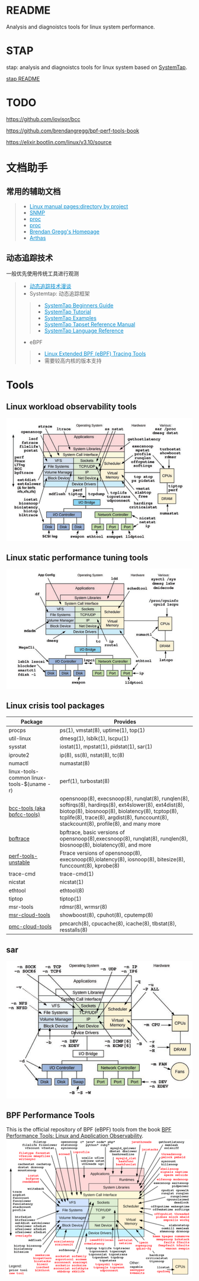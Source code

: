 # README

Analysis and diagnoistcs tools for linux system performance.

# STAP

stap: analysis and diagnoistcs tools for linux system based on [SystemTap](https://sourceware.org/systemtap/).


[stap README](./stap/README.md)


# TODO

https://github.com/iovisor/bcc

https://github.com/brendangregg/bpf-perf-tools-book

https://elixir.bootlin.com/linux/v3.10/source


# 文档助手

## 常用的辅助文档

> - <a target="_blank" style="color: #08c;" href="https://man7.org/linux/man-pages/dir_by_project.html">Linux manual pages:directory by project</a>
> - <a target="_blank" style="color: #08c;" href="https://www.kernel.org/doc/html/v5.0/networking/snmp_counter.html">SNMP</a>
> - <a target="_blank" style="color: #08c;" href="https://www.kernel.org/doc/Documentation/filesystems/proc.txt">proc</a>
> - <a target="_blank" style="color: #08c;" href="https://man7.org/linux/man-pages/man5/proc.5.html">proc</a>
> - <a target="_blank" style="color: #08c;" href="https://www.brendangregg.com/">Brendan Gregg's Homepage</a>
> - <a target="_blank" style="color: #08c;" href="https://arthas.aliyun.com/doc/">Arthas</a>

## 动态追踪技术

一般优先使用传统工具进行观测

> - <a target="_blank" style="color: #08c;" href="https://blog.openresty.com.cn/cn/dynamic-tracing/">动态追踪技术漫谈</a>
> - Systemtap: 动态追踪框架
>> - <a target="_blank" style="color: #08c;" href="https://sourceware.org/systemtap/SystemTap_Beginners_Guide/index.html">SystemTap Beginners Guide</a>
>> - <a target="_blank" style="color: #08c;" href="https://sourceware.org/systemtap/tutorial/">SystemTap Tutorial</a>
>> - <a target="_blank" style="color: #08c;" href="https://sourceware.org/systemtap/examples/index.html">SystemTap Examples</a>
>> - <a target="_blank" style="color: #08c;" href="https://sourceware.org/systemtap/tapsets/">SystemTap Tapset Reference Manual</a>
>> - <a target="_blank" style="color: #08c;" href="https://sourceware.org/systemtap/langref/">SystemTap Language Reference</a>
> - eBPF
>> - <a target="_blank" style="color: #08c;" href="https://www.brendangregg.com/ebpf.html">Linux Extended BPF (eBPF) Tracing Tools</a>
>> - 需要较高内核的版本支持

# Tools

## Linux workload observability tools

![Linux workload observability tools](./imags/linux_workload_observability_tools.png)

## Linux static performance tuning tools

![Linux static performance tuning tools](./imags/linux_static_performance_tuning_tools.png)

## Linux crisis tool packages

| Package    | Provides |
| ---------- | -------- |
| procps     | ps(1), vmstat(8), uptime(1), top(1) |
| util-linux | dmesg(1), lsblk(1), lscpu(1) |
| sysstat    | iostat(1), mpstat(1), pidstat(1), sar(1) |
| iproute2   | ip(8), ss(8), nstat(8), tc(8) |
| numactl    | numastat(8)  |
| linux-tools-common linux-tools-$(uname -r)  |  perf(1), turbostat(8)  |
| [bcc-tools (aka bpfcc-tools)](https://github.com/iovisor/bcc)  | opensnoop(8), execsnoop(8), runqlat(8), runqlen(8), softirqs(8), hardirqs(8), ext4slower(8), ext4dist(8), biotop(8), biosnoop(8), biolatency(8), tcptop(8), tcplife(8), trace(8), argdist(8), funccount(8), stackcount(8), profile(8), and many more  |
| [bpftrace](https://github.com/brendangregg/bpf-perf-tools-book)   | bpftrace, basic versions of opensnoop(8),execsnoop(8), runqlat(8), runqlen(8), biosnoop(8), biolatency(8), and more |
| [perf-tools-unstable](https://github.com/brendangregg/perf-tools)  | Ftrace versions of opensnoop(8), execsnoop(8),iolatency(8), iosnoop(8), bitesize(8), funccount(8), kprobe(8)  |
| trace-cmd  | trace-cmd(1) |
| nicstat    | nicstat(1) |
| ethtool    | ethtool(8)|
| tiptop     | tiptop(1) |
| msr-tools   | rdmsr(8), wrmsr(8) |
| [msr-cloud-tools](https://github.com/brendangregg/msr-cloud-tools) | showboost(8), cpuhot(8), cputemp(8) |
| [pmc-cloud-tools](https://github.com/brendangregg/pmc-cloud-tools) | pmcarch(8), cpucache(8), icache(8), tlbstat(8), resstalls(8) | 

## sar

![sar tool](./imags/sar_tools.png)


## BPF Performance Tools

This is the official repository of BPF (eBPF) tools from the book [BPF Performance Tools: Linux and Application Observability](https://www.brendangregg.com/bpf-performance-tools-book.html).
![BPF Performance Tools](./imags/brendangregg_book_bpf_perf_tools.png)


